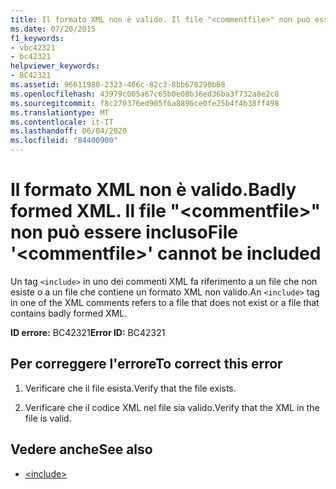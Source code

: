 ```yaml
---
title: Il formato XML non è valido. Il file "<commentfile>" non può essere incluso
ms.date: 07/20/2015
f1_keywords:
- vbc42321
- bc42321
helpviewer_keywords:
- BC42321
ms.assetid: 96611980-2323-466c-82c3-8bb678290b68
ms.openlocfilehash: 43979c005a67c65b0e08b36ed36ba3f732a8e2c8
ms.sourcegitcommit: f8c270376ed905f6a8896ce0fe25b4f4b38ff498
ms.translationtype: MT
ms.contentlocale: it-IT
ms.lasthandoff: 06/04/2020
ms.locfileid: "84400900"
---
```

# <a name="badly-formed-xml-file-commentfile-cannot-be-included"></a><span data-ttu-id="6cccf-103">Il formato XML non è valido.</span><span class="sxs-lookup"><span data-stu-id="6cccf-103">Badly formed XML.</span></span> <span data-ttu-id="6cccf-104">Il file "\<commentfile>" non può essere incluso</span><span class="sxs-lookup"><span data-stu-id="6cccf-104">File '\<commentfile>' cannot be included</span></span>
<span data-ttu-id="6cccf-105">Un tag `<include>` in uno dei commenti XML fa riferimento a un file che non esiste o a un file che contiene un formato XML non valido.</span><span class="sxs-lookup"><span data-stu-id="6cccf-105">An `<include>` tag in one of the XML comments refers to a file that does not exist or a file that contains badly formed XML.</span></span>  
  
 <span data-ttu-id="6cccf-106">**ID errore:** BC42321</span><span class="sxs-lookup"><span data-stu-id="6cccf-106">**Error ID:** BC42321</span></span>  
  
## <a name="to-correct-this-error"></a><span data-ttu-id="6cccf-107">Per correggere l'errore</span><span class="sxs-lookup"><span data-stu-id="6cccf-107">To correct this error</span></span>  
  
1. <span data-ttu-id="6cccf-108">Verificare che il file esista.</span><span class="sxs-lookup"><span data-stu-id="6cccf-108">Verify that the file exists.</span></span>  
  
2. <span data-ttu-id="6cccf-109">Verificare che il codice XML nel file sia valido.</span><span class="sxs-lookup"><span data-stu-id="6cccf-109">Verify that the XML in the file is valid.</span></span>  
  
## <a name="see-also"></a><span data-ttu-id="6cccf-110">Vedere anche</span><span class="sxs-lookup"><span data-stu-id="6cccf-110">See also</span></span>

- [\<include>](../language-reference/xmldoc/include.md)
